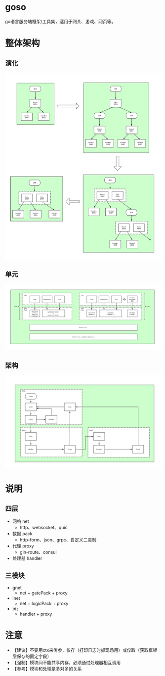 # goso

go语言服务端框架/工具集，适用于网关、游戏、网页等。

# 整体架构

## 演化
![](/docs/jpg/演化.jpg)

## 单元
![](/docs/jpg/单元.jpg)

## 架构
![](/docs/jpg/架构.jpg)

# 说明

## 四层
- 网络 net
    - http、websocket、quic
- 数据 pack
    - http-form、json、grpc、自定义二进制
- 代理 proxy
    - gin-route、consul
- 处理器 handler

## 三模块
- gnet 
    - net + gatePack + proxy
- lnet 
    - net + logicPack + proxy
- biz 
    - handler + proxy

# 注意
- 【建议】不要用ctx来传参，仅存（打印日志时抓现场用）或仅取（获取框架层保存的固定字段）
- 【强制】模块间不能共享内存，必须通过处理器相互调用
- 【参考】模块和处理是多对多的关系
